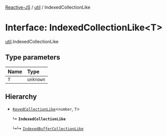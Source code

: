 [Reactive-JS](../README.md) / [util](../modules/util.md) / IndexedCollectionLike

# Interface: IndexedCollectionLike<T\>

[util](../modules/util.md).IndexedCollectionLike

## Type parameters

| Name | Type |
| :------ | :------ |
| `T` | `unknown` |

## Hierarchy

- [`KeyedCollectionLike`](util.KeyedCollectionLike.md)<`number`, `T`\>

  ↳ **`IndexedCollectionLike`**

  ↳↳ [`IndexedBufferCollectionLike`](util.IndexedBufferCollectionLike.md)

